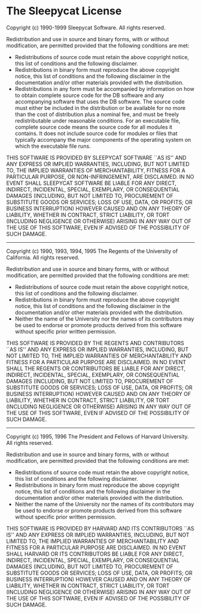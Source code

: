 # The Sleepycat License

Copyright (c) 1990-1999
Sleepycat Software. All rights reserved.

Redistribution and use in source and binary forms, with or without
modification, are permitted provided that the following conditions
are met:

* Redistributions of source code must retain the above copyright
notice, this list of conditions and the following disclaimer.
* Redistributions in binary form must reproduce the above copyright
notice, this list of conditions and the following disclaimer in the
documentation and/or other materials provided with the distribution.
* Redistributions in any form must be accompanied by information on
how to obtain complete source code for the DB software and any
accompanying software that uses the DB software. The source code
must either be included in the distribution or be available for no
more than the cost of distribution plus a nominal fee, and must be
freely redistributable under reasonable conditions. For an
executable file, complete source code means the source code for all
modules it contains. It does not include source code for modules or
files that typically accompany the major components of the operating
system on which the executable file runs.

THIS SOFTWARE IS PROVIDED BY SLEEPYCAT SOFTWARE \`\`AS IS'' AND ANY EXPRESS
OR IMPLIED WARRANTIES, INCLUDING, BUT NOT LIMITED TO, THE IMPLIED
WARRANTIES OF MERCHANTABILITY, FITNESS FOR A PARTICULAR PURPOSE, OR
NON-INFRINGEMENT, ARE DISCLAIMED. IN NO EVENT SHALL SLEEPYCAT SOFTWARE
BE LIABLE FOR ANY DIRECT, INDIRECT, INCIDENTAL, SPECIAL, EXEMPLARY, OR
CONSEQUENTIAL DAMAGES (INCLUDING, BUT NOT LIMITED TO, PROCUREMENT OF
SUBSTITUTE GOODS OR SERVICES; LOSS OF USE, DATA, OR PROFITS; OR BUSINESS
INTERRUPTION) HOWEVER CAUSED AND ON ANY THEORY OF LIABILITY, WHETHER IN
CONTRACT, STRICT LIABILITY, OR TORT (INCLUDING NEGLIGENCE OR OTHERWISE)
ARISING IN ANY WAY OUT OF THE USE OF THIS SOFTWARE, EVEN IF ADVISED OF
THE POSSIBILITY OF SUCH DAMAGE.

---

Copyright (c) 1990, 1993, 1994, 1995
The Regents of the University of California. All rights reserved.

Redistribution and use in source and binary forms, with or without
modification, are permitted provided that the following conditions
are met:

* Redistributions of source code must retain the above copyright
notice, this list of conditions and the following disclaimer.
* Redistributions in binary form must reproduce the above copyright
notice, this list of conditions and the following disclaimer in the
documentation and/or other materials provided with the distribution.
* Neither the name of the University nor the names of its contributors
may be used to endorse or promote products derived from this software
without specific prior written permission.

THIS SOFTWARE IS PROVIDED BY THE REGENTS AND CONTRIBUTORS \`\`AS IS'' AND
ANY EXPRESS OR IMPLIED WARRANTIES, INCLUDING, BUT NOT LIMITED TO, THE
IMPLIED WARRANTIES OF MERCHANTABILITY AND FITNESS FOR A PARTICULAR PURPOSE
ARE DISCLAIMED. IN NO EVENT SHALL THE REGENTS OR CONTRIBUTORS BE LIABLE
FOR ANY DIRECT, INDIRECT, INCIDENTAL, SPECIAL, EXEMPLARY, OR CONSEQUENTIAL
DAMAGES (INCLUDING, BUT NOT LIMITED TO, PROCUREMENT OF SUBSTITUTE GOODS
OR SERVICES; LOSS OF USE, DATA, OR PROFITS; OR BUSINESS INTERRUPTION)
HOWEVER CAUSED AND ON ANY THEORY OF LIABILITY, WHETHER IN CONTRACT, STRICT
LIABILITY, OR TORT (INCLUDING NEGLIGENCE OR OTHERWISE) ARISING IN ANY WAY
OUT OF THE USE OF THIS SOFTWARE, EVEN IF ADVISED OF THE POSSIBILITY OF
SUCH DAMAGE.

---

Copyright (c) 1995, 1996
The President and Fellows of Harvard University. All rights reserved.

Redistribution and use in source and binary forms, with or without
modification, are permitted provided that the following conditions
are met:

* Redistributions of source code must retain the above copyright
notice, this list of conditions and the following disclaimer.
* Redistributions in binary form must reproduce the above copyright
notice, this list of conditions and the following disclaimer in the
documentation and/or other materials provided with the distribution.
* Neither the name of the University nor the names of its contributors
may be used to endorse or promote products derived from this software
without specific prior written permission.

THIS SOFTWARE IS PROVIDED BY HARVARD AND ITS CONTRIBUTORS \`\`AS IS'' AND
ANY EXPRESS OR IMPLIED WARRANTIES, INCLUDING, BUT NOT LIMITED TO, THE
IMPLIED WARRANTIES OF MERCHANTABILITY AND FITNESS FOR A PARTICULAR PURPOSE
ARE DISCLAIMED. IN NO EVENT SHALL HARVARD OR ITS CONTRIBUTORS BE LIABLE
FOR ANY DIRECT, INDIRECT, INCIDENTAL, SPECIAL, EXEMPLARY, OR CONSEQUENTIAL
DAMAGES (INCLUDING, BUT NOT LIMITED TO, PROCUREMENT OF SUBSTITUTE GOODS
OR SERVICES; LOSS OF USE, DATA, OR PROFITS; OR BUSINESS INTERRUPTION)
HOWEVER CAUSED AND ON ANY THEORY OF LIABILITY, WHETHER IN CONTRACT, STRICT
LIABILITY, OR TORT (INCLUDING NEGLIGENCE OR OTHERWISE) ARISING IN ANY WAY
OUT OF THE USE OF THIS SOFTWARE, EVEN IF ADVISED OF THE POSSIBILITY OF
SUCH DAMAGE.
